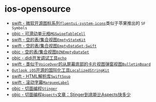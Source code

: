 # ios-opensource

- [swift - 微软开源图标系列`fluentui-system-icons`](https://github.com/microsoft/fluentui-system-icons.git)类似于苹果推出的 `SF Symbols`
- [objc - 可滑动单元格`MGSwipeTableCell`](https://github.com/MortimerGoro/MGSwipeTableCell.git)
- [swift - 空的表/集合视图`EmptyStateKit`](https://github.com/alberdev/EmptyStateKit.git)
- [swift - 空的表/集合视图`EmptyDataSet-Swift`](https://github.com/Xiaoye220/EmptyDataSet-Swift.git)
- [objc - 空的表/集合视图`DZNEmptyDataSet`](https://github.com/dzenbot/DZNEmptyDataSet.git)
- [objc - didi开发调试工具`echo`](https://github.com/didi/echo.git)
- [swift - 类似于`VoiceOver`的从屏幕底部的卡片视图弹窗视图`BulletinBoard`](https://github.com/alexaubry/BulletinBoard.git)
- [`Outlook iOS`开源的国际化工具`LocalizedStringKit`](https://github.com/microsoft/LocalizedStringKit)
- [swift - HTML解析库`SwiftSoup`](https://github.com/scinfu/SwiftSoup)
- [swift - 滚动字幕`MarqueeLabel`](https://github.com/cbpowell/MarqueeLabel.git)
- [objc - 切面编程`Stinger`](https://github.com/eleme/Stinger)
- [objc - 切面编程`Aspects`](https://github.com/steipete/Aspects)[文章：Stinger到底能比Aspects快多少](https://juejin.im/post/5df5dcbc6fb9a0166138ff23)

